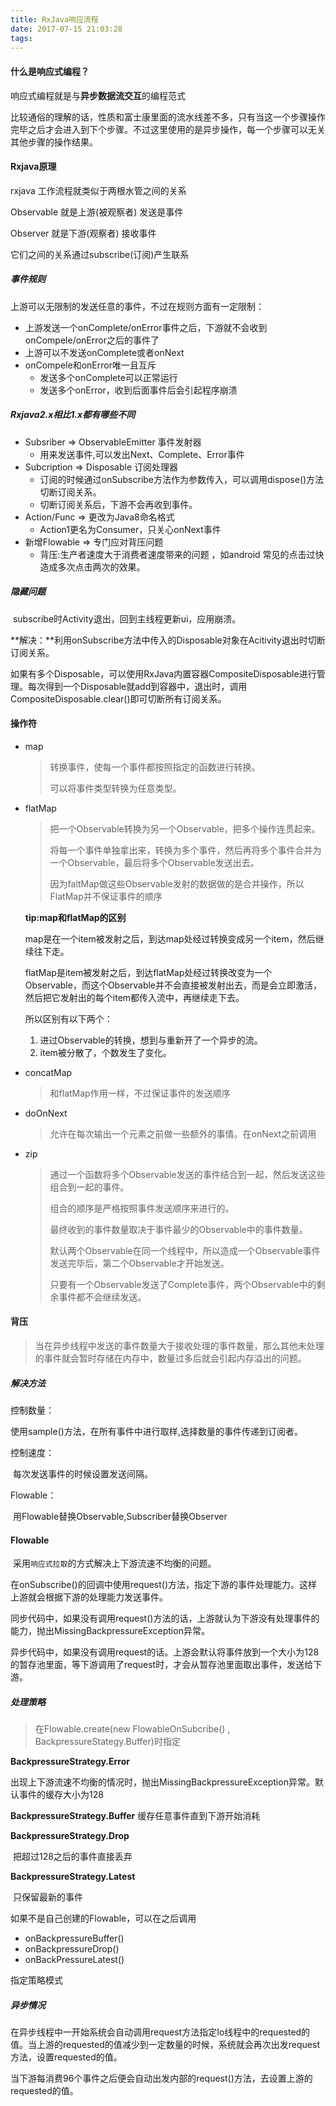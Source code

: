 ```yaml
---
title: RxJava响应流程
date: 2017-07-15 21:03:28
tags:
---
```


#### 什么是响应式编程？

响应式编程就是与**异步数据流交互**的编程范式

比较通俗的理解的话，性质和富士康里面的流水线差不多，只有当这一个步骤操作完毕之后才会进入到下个步骤。不过这里使用的是异步操作，每一个步骤可以无关其他步骤的操作结果。

<!-- more -->

#### Rxjava原理

rxjava 工作流程就类似于两根水管之间的关系

Observable 就是上游(被观察者) 发送是事件

Observer 就是下游(观察者) 接收事件

它们之间的关系通过subscribe(订阅)产生联系

##### 事件规则

上游可以无限制的发送任意的事件，不过在规则方面有一定限制：

- 上游发送一个onComplete/onError事件之后，下游就不会收到onCompele/onError之后的事件了
- 上游可以不发送onComplete或者onNext
- onCompele和onError唯一且互斥
  - 发送多个onComplete可以正常运行
  - 发送多个onError，收到后面事件后会引起程序崩溃

##### Rxjava2.x相比1.x都有哪些不同

- Subsriber => ObservableEmitter  事件发射器
  - 用来发送事件,可以发出Next、Complete、Error事件
- Subcription => Disposable 订阅处理器
  - 订阅的时候通过onSubscribe方法作为参数传入，可以调用dispose()方法切断订阅关系。
  - 切断订阅关系后，下游不会再收到事件。
- Action/Func => 更改为Java8命名格式
  - Action1更名为Consumer，只关心onNext事件
- 新增Flowable => 专门应对背压问题
  - 背压:生产者速度大于消费者速度带来的问题 ，如android 常见的点击过快造成多次点击两次的效果。

##### 隐藏问题

​	subscribe时Activity退出，回到主线程更新ui，应用崩溃。

​	**解决：**利用onSubscribe方法中传入的Disposable对象在Acitivity退出时切断订阅关系。

​	如果有多个Disposable，可以使用RxJava内置容器CompositeDisposable进行管理。每次得到一个Disposable就add到容器中，退出时，调用CompositeDisposable.clear()即可切断所有订阅关系。

#### 操作符

- map

  > 转换事件，使每一个事件都按照指定的函数进行转换。	
  >
  > 可以将事件类型转换为任意类型。

- flatMap

  > 把一个Observable转换为另一个Observable，把多个操作连贯起来。
  >
  > 将每一个事件单独拿出来，转换为多个事件，然后再将多个事件合并为一个Observable，最后将多个Observable发送出去。
  >
  > 因为faltMap做这些Observable发射的数据做的是合并操作，所以FlatMap并不保证事件的顺序

  **tip:map和flatMap的区别**

  map是在一个item被发射之后，到达map处经过转换变成另一个item，然后继续往下走。

  flatMap是item被发射之后，到达flatMap处经过转换改变为一个Observable，而这个Observable并不会直接被发射出去，而是会立即激活，然后把它发射出的每个item都传入流中，再继续走下去。

  所以区别有以下两个：

  1. 进过Observable的转换，想到与重新开了一个异步的流。
  2. item被分散了，个数发生了变化。

- concatMap

  > 和flatMap作用一样，不过保证事件的发送顺序

- doOnNext

  > 允许在每次输出一个元素之前做一些额外的事情。在onNext之前调用

- zip

  > 通过一个函数将多个Observable发送的事件结合到一起，然后发送这些组合到一起的事件。
  >
  > 组合的顺序是严格按照事件发送顺序来进行的。
  >
  > 最终收到的事件数量取决于事件最少的Observable中的事件数量。
  >
  > 默认两个Observable在同一个线程中，所以造成一个Observable事件发送完毕后，第二个Observable才开始发送。
  >
  > 只要有一个Observable发送了Complete事件，两个Observable中的剩余事件都不会继续发送。

#### 背压

> 当在异步线程中发送的事件数量大于接收处理的事件数量，那么其他未处理的事件就会暂时存储在内存中，数量过多后就会引起内存溢出的问题。

##### 解决方法

控制数量：

​	使用sample()方法，在所有事件中进行取样,选择数量的事件传递到订阅者。

控制速度：

​	每次发送事件的时候设置发送间隔。

Flowable：

​	用Flowable替换Observable,Subscriber替换Observer

#### Flowable

​	采用`响应式拉取`的方式解决上下游流速不均衡的问题。

​	在onSubscribe()的回调中使用request()方法，指定下游的事件处理能力。这样上游就会根据下游的处理能力发送事件。

​	同步代码中，如果没有调用request()方法的话，上游就认为下游没有处理事件的能力，抛出MissingBackpressureException异常。

​	异步代码中，如果没有调用request的话。上游会默认将事件放到一个大小为128的暂存池里面，等下游调用了request时，才会从暂存池里面取出事件，发送给下游。

##### 处理策略

> 在Flowable.create(new FlowableOnSubcribe() , BackpressureStategy.Buffer)时指定

**BackpressureStrategy.Error**

​	出现上下游流速不均衡的情况时，抛出MissingBackpressureException异常。默认事件的缓存大小为128

**BackpressureStrategy.Buffer**
​	缓存任意事件直到下游开始消耗

**BackpressureStrategy.Drop**

​	把超过128之后的事件直接丢弃

**BackpressureStrategy.Latest**

​	只保留最新的事件	

如果不是自己创建的Flowable，可以在之后调用

- onBackpressureBuffer()
- onBackpressureDrop()
- onBackPressureLatest()

指定策略模式

##### 异步情况

​	在异步线程中一开始系统会自动调用request方法指定Io线程中的requested的值。当上游的requested的值减少到一定数量的时候，系统就会再次出发request方法，设置requested的值。

​	当下游每消费96个事件之后便会自动出发内部的request()方法，去设置上游的requested的值。

​	

​	